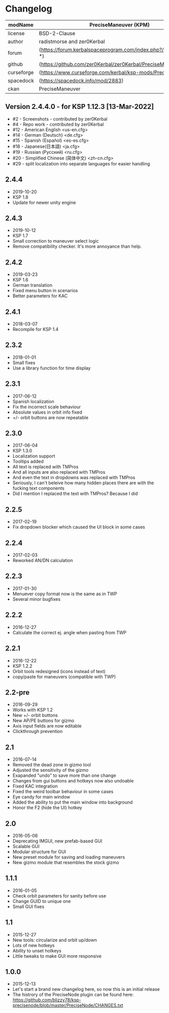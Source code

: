 # Changelog  
  
| modName    | PreciseManeuver (KPM)                                            |
| ---------- | ---------------------------------------------------------------- |
| license    | BSD-2-Clause                                                     |
| author     | radistmorse and zer0Kerbal                                       |
| forum      | (https://forum.kerbalspaceprogram.com/index.php?/topic/128303-*) |
| github     | (https://github.com/zer0Kerbal/zer0Kerbal/PreciseManeuver)       |
| curseforge | (https://www.curseforge.com/kerbal/ksp-mods/PreciseManeuver)     |
| spacedock  | (https://spacedock.info/mod/2883)                                |
| ckan       | PreciseManeuver                                                  |

## Version 2.4.4.0 - for KSP 1.12.3 [13-Mar-2022]

* #2 - Screenshots - contributed by zer0Kerbal
* #4 - Repo work - contributed by zer0Kerbal
* #12 - American English &lt;us-en.cfg&gt;
* #14 - German (Deutsch) &lt;de.cfg&gt;
* #15 - Spanish (Espa&#241;ol) &lt;es-es.cfg&gt;
* #18 - Japanese(&#26085;&#26412;&#35486;) &lt;ja.cfg&gt;
* #19 - Russian (&#1056;&#1091;&#1089;&#1089;&#1082;&#1080;&#1081;) &lt;ru.cfg&gt;
* #20 - Simplified Chinese (&#31616;&#20307;&#20013;&#25991;) &lt;zh-cn.cfg&gt;
* #29 - split localization into separate languages for easier handling

## 2.4.4

* 2019-10-20
* KSP 1.8
* Update for newer unity engine

## 2.4.3

* 2019-10-12
* KSP 1.7
* Small correction to maneuver select logic
* Remove compatibility checker. It's more annoyance than help.

## 2.4.2

* 2019-03-23
* KSP 1.6
* German translation
* Fixed menu button in scenarios
* Better parameters for KAC

## 2.4.1

* 2018-03-07
* Recompile for KSP 1.4

## 2.3.2

* 2018-01-01
* Small fixes
* Use a library function for time display

## 2.3.1

* 2017-06-12
* Spanish localization
* Fix the incorrect scale behaviour
* Absolute values in orbit info fixed
* +/- orbit buttons are now repeatable

## 2.3.0

* 2017-06-04
* KSP 1.3.0
* Localization support
* Tooltips added
* All text is replaced with TMPros
* And all inputs are also replaced with TMPros
* And even the text in dropdowns was replaced with TMPros
* Seriously, I can't beleive how many hidden places there are with the fucking text components
* Did I mention I replaced the text with TMPros? Because I did

## 2.2.5

* 2017-02-19
* Fix dropdown blocker which caused the UI block in some cases

## 2.2.4

* 2017-02-03
* Reworked AN/DN calculation

## 2.2.3

* 2017-01-30
* Menuever copy format now is the same as in TWP
* Several minor bugfixes

## 2.2.2

* 2016-12-27
* Calculate the correct ej. angle when pasting from TWP

## 2.2.1

* 2016-12-22
* KSP 1.2.2
* Orbit tools redesigned (icons instead of text)
* copy/paste for maneuvers (compatible with TWP)

## 2.2-pre

* 2016-09-29
* Works with KSP 1.2
* New +/- orbit buttons
* New AP/PE buttons for gizmo
* Axis input fields are now editable
* Clickthrough prevention

## 2.1

* 2016-07-14
* Removed the dead zone in gizmo tool
* Adjusted the sensitivity of the gizmo
* Exapanded "undo" to save more than one change
* Changes from gui buttons and hotkeys now also undoable
* Fixed KAC integration
* Fixed the weird toolbar behaviour in some cases
* Eye candy for main window
* Added the ability to put the main window into background
* Honor the F2 (hide the UI) hotkey

## 2.0

* 2016-05-06
* Deprecating IMGUI, new prefab-based GUI
* Scalable GUI
* Modular structure for GUI
* New preset module for saving and loading maneuvers
* New gizmo module that resembles the stock gizmo

## 1.1.1

* 2016-01-05
* Check orbit parameters for sanity before use
* Change GUID to unique one
* Small GUI fixes

## 1.1

* 2015-12-27
* New tools: circularize and orbit up/down
* Lots of new hotkeys
* Ability to unset hotkeys
* Little tweaks to make GUI more responsive

## 1.0.0

* 2015-12-13
* Let's start a brand new changelog here, so now this is an initial release
* The histrory of the PreciseNode plugin can be found here:
  https://github.com/blizzy78/ksp-precisenode/blob/master/PreciseNode/CHANGES.txt

